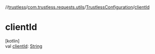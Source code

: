 //[trustless](../../../index.md)/[com.trustless.requests.utils](../index.md)/[TrustlessConfiguration](index.md)/[clientId](client-id.md)

# clientId

[kotlin]\
val [clientId](client-id.md): [String](https://kotlinlang.org/api/latest/jvm/stdlib/kotlin/-string/index.html)
